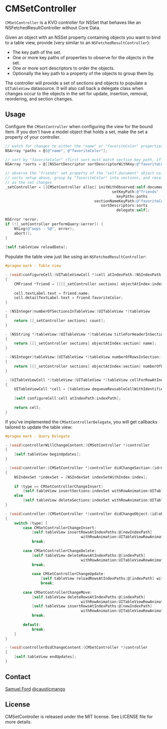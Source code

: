# CMSetController

`CMSetController` is a KVO controller for NSSet that behaves like an NSFetchedResultController without Core Data.

Given an object with an NSSet property containing objects you want to bind to a table view, provide (very similar to an `NSFetchedResultController`):

* The key path of the set.
* One or more key paths of properties to observe for the objects in the set.
* One or more sort descriptors to order the objects.
* Optionally the key path to a property of the objects to group them by.

The controller will provide a set of sections and objects to populate a `UITableView` datasource. It will also call back a delegate class when changes occur to the objects in the set for update, insertion, removal, reordering, and section changes.

## Usage

Configure the `CMSetController` when configuring the view for the bound item. If you don't have a model object that holds a set, make the set a property of your controller.

```objective-c
// watch for changes to either the "name" or "favoriteColor" properties
NSArray *paths = @[@"name", @"favoriteColor"];

// sort by "favoriteColor" (first sort must match section key path, if any) then "name"
NSArray *sorts = @[[NSSortDescriptor sortDescriptorWithKey:@"favoriteColor" ascending:YES], [NSSortDescriptor sortDescriptorWithKey:@"name" ascending:YES]];

// observe the "friends" set property of the "self.document" object using the key paths and
// sorts setup above, group by "favoriteColor" into sections, and receive delegate callbacks
// as the set changes
_setController = [[CMSetController alloc] initWithObserved:self.document
                                                setKeyPath:@"friends"
                                                  keyPaths:paths
                                        sectionNameKeyPath:@"favoriteColor"
                                           sortDescriptors:sorts
                                                  delegate:self];
        
NSError *error;
if (![_setController performQuery:&error]) {
    NSLog(@"oops - %@", error);
    abort();
}
        
[self.tableView reloadData];
```

Populate the table view just like using an `NSFetchedResultController`:

```objective-c
#pragma mark - Table view

- (void)configureCell:(UITableViewCell *)cell atIndexPath:(NSIndexPath *)indexPath
{
    CMFriend *friend = [[[[_setController sections] objectAtIndex:indexPath.section] objects] objectAtIndex:indexPath.row];
    
    cell.textLabel.text = friend.name;
    cell.detailTextLabel.text = friend.favoriteColor;
}

- (NSInteger)numberOfSectionsInTableView:(UITableView *)tableView
{
    return [[_setController sections] count];
}

- (NSString *)tableView:(UITableView *)tableView titleForHeaderInSection:(NSInteger)section
{
    return [[[_setController sections] objectAtIndex:section] name];
}

- (NSInteger)tableView:(UITableView *)tableView numberOfRowsInSection:(NSInteger)section
{
    return [[[_setController sections] objectAtIndex:section] numberOfObjects];
}

- (UITableViewCell *)tableView:(UITableView *)tableView cellForRowAtIndexPath:(NSIndexPath *)indexPath
{
    UITableViewCell *cell = [tableView dequeueReusableCellWithIdentifier:CellIdentifier];
    
    [self configureCell:cell atIndexPath:indexPath];
    
    return cell;
}
```

If you've implemented the `CMSetControllerDelegate`, you will get callbacks tailored to update the table view:

```objective-c
#pragma mark - Query Delegate

- (void)controllerWillChangeContent:(CMSetController *)controller
{
    [self.tableView beginUpdates];
}

- (void)controller:(CMSetController *)controller didChangeSection:(id<CMSetControllerSectionInfo>)sectionInfo atIndex:(NSUInteger)index forChangeType:(CMSetControllerChangeType)type
{
    NSIndexSet *indexSet = [NSIndexSet indexSetWithIndex:index];
    
    if (type == CMSetControllerChangeInsert)
        [self.tableView insertSections:indexSet withRowAnimation:UITableViewRowAnimationAutomatic];
    else
        [self.tableView deleteSections:indexSet withRowAnimation:UITableViewRowAnimationAutomatic];
}

- (void)controller:(CMSetController *)controller didChangeObject:(id)object atIndexPath:(NSIndexPath *)indexPath forChangeType:(CMSetControllerChangeType)type newIndexPath:(NSIndexPath *)newIndexPath
{
    switch (type) {
        case CMSetControllerChangeInsert:
            [self.tableView insertRowsAtIndexPaths:@[newIndexPath]
                                  withRowAnimation:UITableViewRowAnimationAutomatic];
            break;
            
        case CMSetControllerChangeDelete:
            [self.tableView deleteRowsAtIndexPaths:@[indexPath]
                                  withRowAnimation:UITableViewRowAnimationAutomatic];
            break;
            
            case CMSetControllerChangeUpdate:
                [self.tableView reloadRowsAtIndexPaths:@[indexPath] withRowAnimation:UITableViewRowAnimationAutomatic];
                break;
            
        case CMSetControllerChangeMove:
            [self.tableView deleteRowsAtIndexPaths:@[indexPath]
                                  withRowAnimation:UITableViewRowAnimationFade];
            [self.tableView insertRowsAtIndexPaths:@[newIndexPath]
                                  withRowAnimation:UITableViewRowAnimationFade];
            break;
            
        default:
            break;
    }
}

- (void)controllerDidChangeContent:(CMSetController *)controller
{
    [self.tableView endUpdates];
}
```

## Contact

[Samuel Ford](samuel.ford@icloud.com)
[@causticmango](https://twitter.com/causticmango)

## License

CMSetController is released under the MIT license. See LICENSE file for more details.